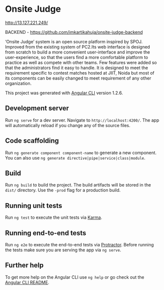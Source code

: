 # Onsite Judge

http://13.127.221.249/

BACKEND - https://github.com/imkartikahuja/onsite-judge-backend

‘Onsite Judge’ system is an open source platform inspired by SPOJ. Improved from the existing system of PC2.Its web interface is designed from scratch to build a more convenient user-interface and improve the user-experience, so that the users find a more comfortable platform to practice as well as compete with other teams. Few features were added so that the administrators find it easy to handle. It is designed to meet the requirement specific to contest matches hosted at JIIT, Noida but most of its components can be easily changed to meet requirement of any other organization.

This project was generated with [Angular CLI](https://github.com/angular/angular-cli) version 1.2.6.

## Development server

Run `ng serve` for a dev server. Navigate to `http://localhost:4200/`. The app will automatically reload if you change any of the source files.

## Code scaffolding

Run `ng generate component component-name` to generate a new component. You can also use `ng generate directive|pipe|service|class|module`.

## Build

Run `ng build` to build the project. The build artifacts will be stored in the `dist/` directory. Use the `-prod` flag for a production build.

## Running unit tests

Run `ng test` to execute the unit tests via [Karma](https://karma-runner.github.io).

## Running end-to-end tests

Run `ng e2e` to execute the end-to-end tests via [Protractor](http://www.protractortest.org/).
Before running the tests make sure you are serving the app via `ng serve`.

## Further help

To get more help on the Angular CLI use `ng help` or go check out the [Angular CLI README](https://github.com/angular/angular-cli/blob/master/README.md).
